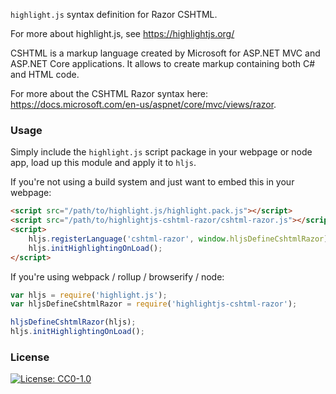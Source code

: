 `highlight.js` syntax definition for Razor CSHTML.

For more about highlight.js, see https://highlightjs.org/

CSHTML is a markup language created by Microsoft for ASP.NET MVC and ASP.NET Core applications. It allows to create markup containing both C# and HTML code.

For more about the CSHTML Razor syntax here: https://docs.microsoft.com/en-us/aspnet/core/mvc/views/razor.

### Usage

Simply include the `highlight.js` script package in your webpage or node app, load up this module and apply it to `hljs`.

If you're not using a build system and just want to embed this in your webpage:

```html
<script src="/path/to/highlight.js/highlight.pack.js"></script>
<script src="/path/to/highlightjs-cshtml-razor/cshtml-razor.js"></script>
<script>
    hljs.registerLanguage('cshtml-razor', window.hljsDefineCshtmlRazor);
    hljs.initHighlightingOnLoad();
</script>
```

If you're using webpack / rollup / browserify / node:
   
```javascript
var hljs = require('highlight.js');
var hljsDefineCshtmlRazor = require('highlightjs-cshtml-razor');

hljsDefineCshtmlRazor(hljs);
hljs.initHighlightingOnLoad();
```

### License

[![License: CC0-1.0](https://img.shields.io/badge/License-CC0%201.0-lightgrey.svg)](http://creativecommons.org/publicdomain/zero/1.0/)